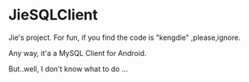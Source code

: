# JieSQLClient
Jie's project.
For fun, if you find the code is "kengdie"
,please,ignore.

Any way, it'a a MySQL Client for Android.

But..well, I don't know what to do ...
